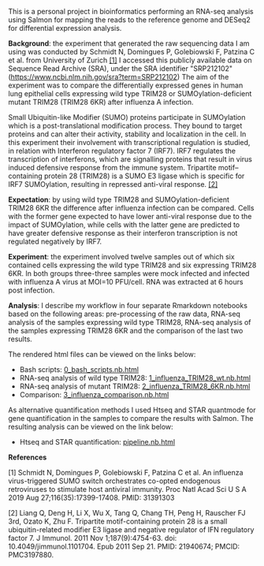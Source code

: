 This is a personal project in bioinformatics performing an RNA-seq analysis using Salmon for mapping the reads to the reference genome and DESeq2 for differential expression analysis.

**Background**: the experiment that generated the raw sequencing data I am using was conducted by Schmidt N, Domingues P, Golebiowski F, Patzina C et al. from University of Zurich [[1]](#1)
I accessed this publicly available data on Sequence Read Archive (SRA), under the SRA identifier "SRP212102" (<https://www.ncbi.nlm.nih.gov/sra?term=SRP212102>)
The aim of the experiment was to compare the differentially expressed genes in human lung epithelial cells expressing wild type TRIM28 or SUMOylation-deficient mutant TRIM28 (TRIM28 6KR) after influenza A infection.

Small Ubiquitin-like Modifier (SUMO) proteins participate in SUMOylation which is a post-translational modification process. They bound to target proteins and can alter their activity, stability and localization in the cell. In this experiment their involvement with transcriptional regulation is studied, in relation with Interferon regulatory factor 7 (IRF7).
IRF7 regulates the transcription of interferons, which are signalling proteins that result in virus induced defensive response from the immune system.
Tripartite motif–containing protein 28 (TRIM28) is a SUMO E3 ligase which is specific for IRF7 SUMOylation, resulting in repressed anti-viral response. [[2]](#2)

**Expectation**: by using wild type TRIM28 and SUMOylation-deficient TRIM28 6KR the difference after influenza infection can be compared. Cells with the former gene expected to have lower anti-viral response due to the impact of SUMOylation, while cells with the latter gene are predicted to have greater defensive response as their interferon transcription is not regulated negatively by IRF7.

**Experiment**: the experiment involved twelve samples out of which six contained cells expressing the wild type TRIM28 and six expressing TRIM28 6KR. In both groups three-three samples were mock infected and infected with influenza A virus at MOI=10 PFU/cell. RNA was extracted at 6 hours post infection.

**Analysis**: I describe my workflow in four separate Rmarkdown notebooks based on the following areas: pre-processing of the raw data, RNA-seq analysis of the samples expressing wild type TRIM28, RNA-seq analysis of the samples expressing TRIM28 6KR and the comparison of the last two results.

The rendered html files can be viewed on the links below:

* Bash scripts: [0_bash_scripts.nb.html](http://htmlpreview.github.io/?https://github.com/aszabo08/rna-seq_analysis/blob/master/0_bash_scripts.nb.html)
* RNA-seq analysis of wild type TRIM28: [1_influenza_TRIM28_wt.nb.html](http://htmlpreview.github.io/?https://github.com/aszabo08/rna-seq_analysis/blob/master/1_influenza_TRIM28_wt.nb.html)
* RNA-seq analysis of mutant TRIM28: [2_influenza_TRIM28_6KR.nb.html](http://htmlpreview.github.io/?https://github.com/aszabo08/rna-seq_analysis/blob/master/2_influenza_TRIM28_6KR.nb.html)
* Comparison: [3_influenza_comparison.nb.html](http://htmlpreview.github.io/?https://github.com/aszabo08/rna-seq_analysis/blob/master/3_influenza_comparison.nb.html)

As alternative quantification methods I used Htseq and STAR quantmode for gene quantification in the samples to compare the results with Salmon. The resulting analysis can be viewed on the link below:

* Htseq and STAR quantification: [pipeline.nb.html](http://htmlpreview.github.io/?https://github.com/aszabo08/rna-seq_analysis/blob/master/pipeline.nb.html)


**References**

<a id="1">[1]</a >
Schmidt N, Domingues P, Golebiowski F, Patzina C et al.
An influenza virus-triggered SUMO switch orchestrates co-opted endogenous retroviruses to stimulate host antiviral immunity.
Proc Natl Acad Sci U S A 2019 Aug 27;116(35):17399-17408. PMID: 31391303

<a id="2">[2]</a >
Liang Q, Deng H, Li X, Wu X, Tang Q, Chang TH, Peng H, Rauscher FJ 3rd, Ozato K, Zhu F. Tripartite motif-containing protein 28 is a small ubiquitin-related modifier E3 ligase and negative regulator of IFN regulatory factor 7.
J Immunol. 2011 Nov 1;187(9):4754-63. doi: 10.4049/jimmunol.1101704. Epub 2011 Sep 21. PMID: 21940674; PMCID: PMC3197880.


